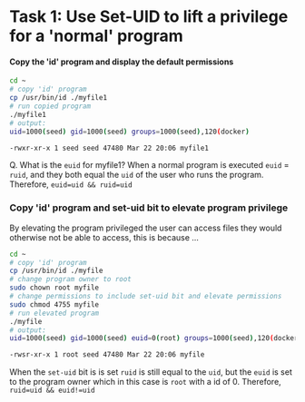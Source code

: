 
# Task 1: Use Set-UID to lift a privilege for a 'normal' program

#### Copy the 'id' program and display the default permissions

```bash
cd ~
# copy 'id' program
cp /usr/bin/id ./myfile1
# run copied program
./myfile1
# output:
uid=1000(seed) gid=1000(seed) groups=1000(seed),120(docker)
```

```bash
-rwxr-xr-x 1 seed seed 47480 Mar 22 20:06 myfile1
```

<question></question>
Q. What is the `euid` for myfile1?
<answer></answer>
When a normal program is executed `euid` = `ruid`, and they both equal the `uid` of the
user who runs the program. Therefore, `euid=uid && ruid=uid`

### Copy 'id' program and set-uid bit to elevate program privilege

By elevating the program privileged the user can access files they would otherwise not be able to access, this is because ...

```bash
cd ~
# copy 'id' program
cp /usr/bin/id ./myfile
# change program owner to root
sudo chown root myfile
# change permissions to include set-uid bit and elevate permissions
sudo chmod 4755 myfile
# run elevated program
./myfile
# output:
uid=1000(seed) gid=1000(seed) euid=0(root) groups=1000(seed),120(docker)
```

```bash
-rwsr-xr-x 1 root seed 47480 Mar 22 20:06 myfile
```

When the `set-uid` bit is is set `ruid` is still equal to the `uid`, but the `euid` is set to the
program owner which in this case is `root` with a id of 0. Therefore, `ruid=uid && euid!=uid`

